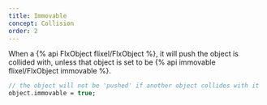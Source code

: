 ```yaml
---
title: Immovable
concept: Collision
order: 2
---
```

When a {% api FlxObject flixel/FlxObject %}, it will push the object is collided with, unless that object is set to be {% api immovable flixel/FlxObject immovable %}.

```haxe
// the object will not be 'pushed' if another object collides with it
object.immovable = true;
```
